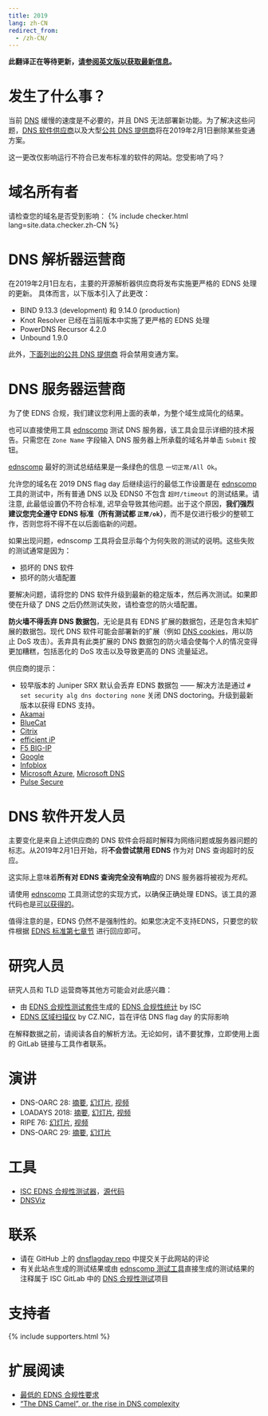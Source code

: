 ```yaml
---
title: 2019
lang: zh-CN
redirect_from:
  - /zh-CN/
---
```


**此翻译正在等待更新，[请参阅英文版以获取最新信息](/en/)。**


发生了什么事？
==================
当前 [DNS](https://zh.wikipedia.org/wiki/%E5%9F%9F%E5%90%8D%E7%B3%BB%E7%BB%9F) 缓慢的速度是不必要的，并且 DNS 无法部署新功能。为了解决这些问题，[DNS 软件供应商](#支持者)以及大型[公共 DNS 提供商](#支持者)将在2019年2月1日删除某些变通方案。

这一更改仅影响运行不符合已发布标准的软件的网站。您受影响了吗？

域名所有者
=============
请检查您的域名是否受到影响：
{% include checker.html lang=site.data.checker.zh-CN %}

DNS 解析器运营商
======================

在2019年2月1日左右，主要的开源解析器供应商将发布实施更严格的 EDNS 处理的更新。 具体而言，以下版本引入了此更改：

* BIND 9.13.3 (development) 和 9.14.0 (production)
* Knot Resolver 已经在当前版本中实施了更严格的 EDNS 处理
* PowerDNS Recursor 4.2.0
* Unbound 1.9.0

此外，[下面列出的公共 DNS 提供商](#支持者) 将会禁用变通方案。

DNS 服务器运营商
====================
为了使 EDNS 合规，我们建议您利用上面的表单，为整个域生成简化的结果。

也可以直接使用工具 [ednscomp](https://ednscomp.isc.org/ednscomp) 测试 DNS 服务器，该工具会显示详细的技术报告。只需您在 `Zone Name` 字段输入 DNS 服务器上所承载的域名并单击 `Submit` 按钮。

[ednscomp](https://ednscomp.isc.org/ednscomp) 最好的测试总结结果是一条绿色的信息 `一切正常/All Ok`。

允许您的域名在 2019 DNS flag day 后继续运行的最低工作设置是在 [ednscomp](https://ednscomp.isc.org/ednscomp) 工具的测试中，所有普通 DNS 以及 EDNS0 不包含 `超时/timeout` 的测试结果。请注意, 此最低设置仍不符合标准, 迟早会导致其他问题。出于这个原因，**我们强烈建议您完全遵守 EDNS 标准（所有测试都 `正常/ok`）**，而不是仅进行极少的整顿工作，否则您将不得不在以后面临新的问题。

如果出现问题，ednscomp 工具将会显示每个为何失败的测试的说明。这些失败的测试通常是因为：

* 损坏的 DNS 软件
* 损坏的防火墙配置

要解决问题，请将您的 DNS 软件升级到最新的稳定版本，然后再次测试。如果即使在升级了 DNS 之后仍然测试失败，请检查您的防火墙配置。

**防火墙不得丢弃 DNS 数据包**，无论是具有 EDNS 扩展的数据包，还是包含未知扩展的数据包。现代 DNS 软件可能会部署新的扩展（例如 [DNS cookies](https://tools.ietf.org/html/rfc7873)，用以防止 DoS 攻击）。丢弃具有此类扩展的 DNS 数据包的防火墙会使每个人的情况变得更加糟糕，包括恶化的 DoS 攻击以及导致更高的 DNS 流量延迟。

供应商的提示：

* 较早版本的 Juniper SRX 默认会丢弃 EDNS 数据包 —— 解决方法是通过 `# set security alg dns doctoring none` 关闭 DNS doctoring。升级到最新版本以获得 EDNS 支持。
* [Akamai](https://community.akamai.com/customers/s/article/CloudSecurityDNSFlagDayandAkamai20190115151216?language=zh_CN)
* [BlueCat](https://www.bluecatnetworks.com/blog/dns-flag-day-is-coming-and-bluecat-is-ready/)
* [Citrix](https://support.citrix.com/article/CTX241493)
* [efficient iP](http://www.efficientip.com/dns-flag-day-notes/)
* [F5 BIG-IP](https://support.f5.com/csp/article/K07808381?sf206085287=1)
* [Google](https://groups.google.com/d/msg/public-dns-announce/-qaRKDV9InA/CsX-2fJpBAAJ)
* [Infoblox](https://community.infoblox.com/t5/Community-Blog/DNS-Flag-Day/ba-p/15843?es_p=8449211)
* [Microsoft Azure](https://azure.microsoft.com/en-us/updates/azure-dns-flag-day/), [Microsoft DNS](https://support.microsoft.com/en-sg/help/4489468/windows-server-domain-name-system-dns-flag-day-compliance)
* [Pulse Secure](https://kb.pulsesecure.net/articles/Pulse_Secure_Article/KB43996)

DNS 软件开发人员
=======================
主要变化是来自上述供应商的 DNS 软件会将超时解释为网络问题或服务器问题的标志。从2019年2月1日开始，将**不会尝试禁用 EDNS** 作为对 DNS 查询超时的反应。

这实际上意味着**所有对 EDNS 查询完全没有响应**的 DNS 服务器将被视为*死机*。

请使用 [ednscomp](https://ednscomp.isc.org/ednscomp) 工具测试您的实现方式，以确保正确处理 EDNS。该工具的源代码也是[可以获得的](https://gitlab.isc.org/isc-projects/DNS-Compliance-Testing)。

值得注意的是，EDNS 仍然不是强制性的。如果您决定不支持EDNS，只要您的软件根据 [EDNS 标准第七章节](https://tools.ietf.org/html/rfc6891#section-7) 进行回应即可。

研究人员
===========
研究人员和 TLD 运营商等其他方可能会对此感兴趣：

* 由 [EDNS 合规性测试套件](https://gitlab.isc.org/isc-projects/DNS-Compliance-Testing)生成的 [EDNS 合规性统计](https://ednscomp.isc.org/) by ISC
* [EDNS 区域扫描仪](https://gitlab.labs.nic.cz/knot/edns-zone-scanner/) by CZ.NIC，旨在评估 DNS flag day 的实际影响

在解释数据之前，请阅读各自的解析方法。无论如何，请不要犹豫，立即使用上面的 GitLab 链接与工具作者联系。

演讲
=============

* DNS-OARC 28: [摘要](https://indico.dns-oarc.net/event/28/contributions/515/), [幻灯片](https://indico.dns-oarc.net/event/28/contributions/515/attachments/490/799/Removing_EDNS_Workarounds.pdf), [视频](https://www.youtube.com/watch?v=9YYH8JFH_bY&feature=youtu.be&t=5198)
* LOADAYS 2018: [摘要](http://loadays.org/pages/dnsupdate.html), [幻灯片](http://loadays.org/files/plexis-edns-workaround-removal-loadays-2018.pdf), [视频](https://www.youtube.com/watch?v=OXbbH0ORmSY)
* RIPE 76: [幻灯片](https://ripe76.ripe.net/presentations/159-edns.pdf), [视频](https://ripe76.ripe.net/archives/video/161)
* DNS-OARC 29: [摘要](https://indico.dns-oarc.net/event/29/contributions/662/), [幻灯片](https://indico.dns-oarc.net/event/29/contributions/662/attachments/634/1063/EDNS_Flag_Day_-_OARC29.pdf)

工具
=====

 * [ISC EDNS 合规性测试器](https://ednscomp.isc.org/)，[源代码](https://gitlab.isc.org/isc-projects/DNS-Compliance-Testing)
 * [DNSViz](http://dnsviz.net/)

联系
========

 * 请在 GitHub 上的 [dnsflagday repo](https://github.com/dns-violations/dnsflagday/issues) 中提交关于此网站的评论
 * 有关此站点生成的测试结果或由 [ednscomp 测试工具](https://ednscomp.isc.org/ednscomp)直接生成的测试结果的注释属于 ISC GitLab 中的 [DNS 合规性测试](https://gitlab.isc.org/isc-projects/DNS-Compliance-Testing)项目

支持者
==========
{% include supporters.html %}

扩展阅读
==================
 * [最低的 EDNS 合规性要求](https://datatracker.ietf.org/doc/draft-spacek-edns-camel-diet/)
 * [“The DNS Camel”, or, the rise in DNS complexity](https://blog.powerdns.com/2018/03/22/the-dns-camel-or-the-rise-in-dns-complexit/)
